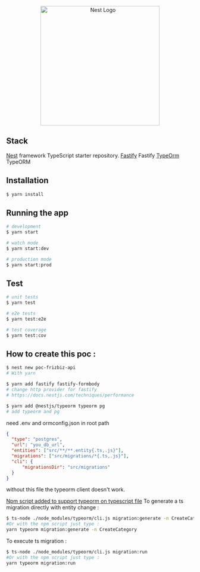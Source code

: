 <p align="center">
  <a href="http://nestjs.com/" target="blank"><img src="https://nestjs.com/img/logo_text.svg" width="320" alt="Nest Logo" /></a>
</p>

## Stack

[Nest](https://github.com/nestjs/nest) framework TypeScript starter repository.
[Fastify](https://www.fastify.io) Fastify
[TypeOrm](http://typeorm.io) TypeORM

## Installation

```bash
$ yarn install
```

## Running the app

```bash
# development
$ yarn start

# watch mode
$ yarn start:dev

# production mode
$ yarn start:prod
```

## Test

```bash
# unit tests
$ yarn test

# e2e tests
$ yarn test:e2e

# test coverage
$ yarn test:cov
```

## How to create this poc :

```bash
$ nest new poc-frizbiz-api
# With yarn

$ yarn add fastify fastify-formbody
# change http provider for fastify
# https://docs.nestjs.com/techniques/performance

$ yarn add @nestjs/typeorm typeorm pg
# add typeorm and pg

```

need .env and ormconfig.json in root path

```json
{
  "type": "postgres",
  "url": "you_db_url",
  "entities": ["src/**/**.entity{.ts,.js}"],
  "migrations": ["src/migrations/*{.ts,.js}"],
  "cli": {
      "migrationsDir": "src/migrations"
  }
}
```
without this file the typeorm client doesn't work.

[Npm script added to support typeorm on typescript file](https://github.com/typeorm/typeorm/blob/master/docs/using-cli.md#notes-on-entity-files-written-in-typescript)
To generate a ts migration directly with entity change :
```bash
$ ts-node ./node_modules/typeorm/cli.js migration:generate -n CreateCategory
#Or with the npm script just type :
yarn typeorm migration:generate -n CreateCategory
```

To execute ts migration :
```bash
$ ts-node ./node_modules/typeorm/cli.js migration:run
#Or with the npm script just type :
yarn typeorm migration:run
```
